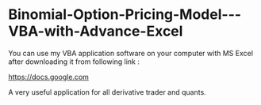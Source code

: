 # Binomial-Option-Pricing-Model---VBA-with-Advance-Excel
You can use my VBA application software on your computer with MS Excel after downloading it from following link :

https://docs.google.com

A very useful application for all derivative trader and quants.
